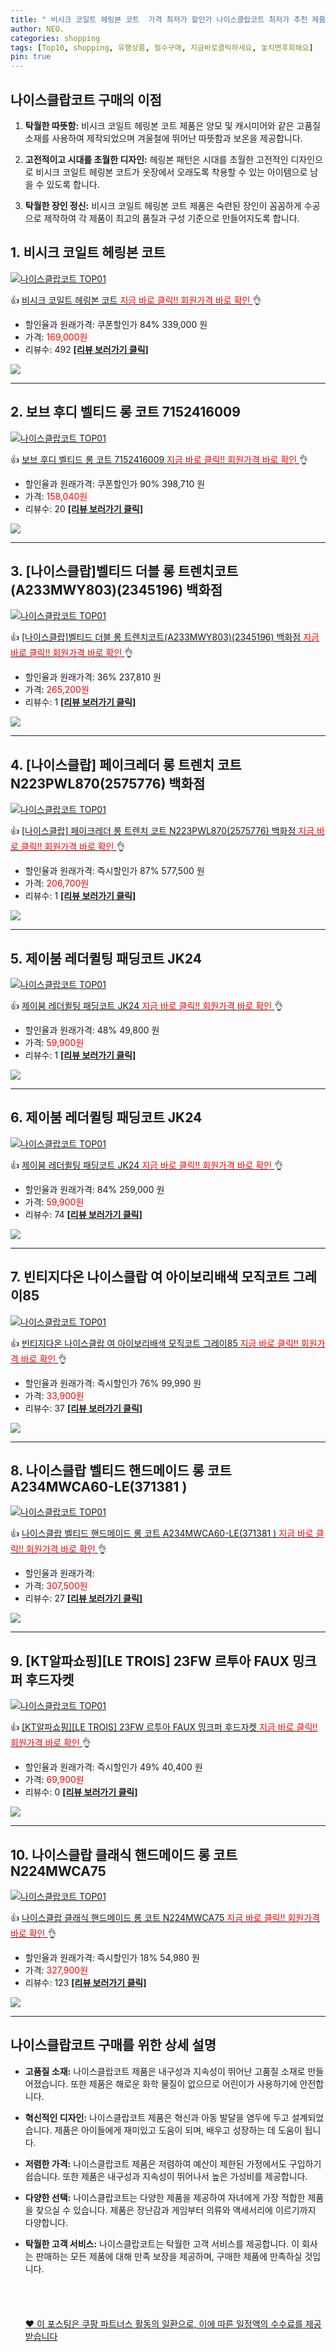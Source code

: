 ```yaml
---
title: " 비시크 코일트 헤링본 코트  가격 최저가 할인가 나이스클랍코트 최저가 추천 제품 비교"
author: NEO.
categories: shopping
tags: [Top10, shopping, 유행상품, 필수구매, 지금바로클릭하세요, 놓치면후회해요]
pin: true
---
```

## 나이스클랍코트 구매의 이점
1. **탁월한 따뜻함:** 비시크 코일트 헤링본 코트 제품은 양모 및 캐시미어와 같은 고품질 소재를 사용하여 제작되었으며 겨울철에 뛰어난 따뜻함과 보온을 제공합니다.

2. **고전적이고 시대를 초월한 디자인:** 헤링본 패턴은 시대를 초월한 고전적인 디자인으로 비시크 코일트 헤링본 코트가 옷장에서 오래도록 착용할 수 있는 아이템으로 남을 수 있도록 합니다.

3. **탁월한 장인 정신:** 비시크 코일트 헤링본 코트 제품은 숙련된 장인이 꼼꼼하게 수공으로 제작하여 각 제품이 최고의 품질과 구성 기준으로 만들어지도록 합니다.

   

## 1.  비시크 코일트 헤링본 코트 

[![나이스클랍코트 TOP01](https://thumbnail8.coupangcdn.com/thumbnails/remote/490x490ex/image/vendor_inventory/05b7/352b1babd060ae5c808dc671de0570a8d15daec18c8d51a4ecac2f858e5d.jpg)](https://link.coupang.com/re/AFFSDP?lptag=AF3617701&subid=GithubCoopas&pageKey=7639150891&traceid=V0-153&itemId=20292759257&vendorItemId=84213762265)


👍 [ 비시크 코일트 헤링본 코트  <font color=red> 지금 바로 클릭!! 회원가격 바로 확인 </font> ](https://link.coupang.com/re/AFFSDP?lptag=AF3617701&subid=GithubCoopas&pageKey=7639150891&traceid=V0-153&itemId=20292759257&vendorItemId=84213762265) 👌 


- 할인율과 원래가격: 쿠폰할인가 84%  339,000   원
- 가격: <span style='color:red'>169,000원</span>
- 리뷰수: 492  [**[리뷰 보러가기 클릭]**](https://link.coupang.com/re/AFFSDP?lptag=AF3617701&subid=GithubCoopas&pageKey=7639150891&traceid=V0-153&itemId=20292759257&vendorItemId=84213762265)

[![](/discount_price.png)](https://link.coupang.com/re/AFFSDP?lptag=AF3617701&subid=GithubCoopas&pageKey=7639150891&traceid=V0-153&itemId=20292759257&vendorItemId=84213762265)

---


   

## 2.  보브 후디 벨티드 롱 코트 7152416009 

[![나이스클랍코트 TOP01](https://thumbnail10.coupangcdn.com/thumbnails/remote/490x490ex/image/retail/images/2022/11/10/16/5/15a8e664-eec5-461a-8082-6ebb7e20a59a.jpg)](https://link.coupang.com/re/AFFSDP?lptag=AF3617701&subid=GithubCoopas&pageKey=6909048333&traceid=V0-153&itemId=16643940404&vendorItemId=83828090688)


👍 [ 보브 후디 벨티드 롱 코트 7152416009  <font color=red> 지금 바로 클릭!! 회원가격 바로 확인 </font> ](https://link.coupang.com/re/AFFSDP?lptag=AF3617701&subid=GithubCoopas&pageKey=6909048333&traceid=V0-153&itemId=16643940404&vendorItemId=83828090688) 👌 


- 할인율과 원래가격: 쿠폰할인가 90%  398,710   원
- 가격: <span style='color:red'>158,040원</span>
- 리뷰수: 20  [**[리뷰 보러가기 클릭]**](https://link.coupang.com/re/AFFSDP?lptag=AF3617701&subid=GithubCoopas&pageKey=6909048333&traceid=V0-153&itemId=16643940404&vendorItemId=83828090688)

[![](/discount_price.png)](https://link.coupang.com/re/AFFSDP?lptag=AF3617701&subid=GithubCoopas&pageKey=6909048333&traceid=V0-153&itemId=16643940404&vendorItemId=83828090688)

---


   

## 3.  [나이스클랍]벨티드 더블 롱 트렌치코트(A233MWY803)(2345196) 백화점 

[![나이스클랍코트 TOP01](https://thumbnail8.coupangcdn.com/thumbnails/remote/490x490ex/image/vendor_inventory/e21c/c020d1e4133300ba01ddc409a068d4bd0be75d220d8f017cacd527a193e2.jpg)](https://link.coupang.com/re/AFFSDP?lptag=AF3617701&subid=GithubCoopas&pageKey=7634101238&traceid=V0-153&itemId=20268221790&vendorItemId=88235564413)


👍 [ [나이스클랍]벨티드 더블 롱 트렌치코트(A233MWY803)(2345196) 백화점  <font color=red> 지금 바로 클릭!! 회원가격 바로 확인 </font> ](https://link.coupang.com/re/AFFSDP?lptag=AF3617701&subid=GithubCoopas&pageKey=7634101238&traceid=V0-153&itemId=20268221790&vendorItemId=88235564413) 👌 


- 할인율과 원래가격: 36%  237,810   원
- 가격: <span style='color:red'>265,200원</span>
- 리뷰수: 1  [**[리뷰 보러가기 클릭]**](https://link.coupang.com/re/AFFSDP?lptag=AF3617701&subid=GithubCoopas&pageKey=7634101238&traceid=V0-153&itemId=20268221790&vendorItemId=88235564413)

[![](/discount_price.png)](https://link.coupang.com/re/AFFSDP?lptag=AF3617701&subid=GithubCoopas&pageKey=7634101238&traceid=V0-153&itemId=20268221790&vendorItemId=88235564413)

---


   

## 4.  [나이스클랍] 페이크레더 롱 트렌치 코트 N223PWL870(2575776) 백화점 

[![나이스클랍코트 TOP01](https://thumbnail6.coupangcdn.com/thumbnails/remote/490x490ex/image/vendor_inventory/fc08/70de32383139358f89f4ec91f1592cce809cc923453d0f8ae550be2c4b5c.jpg)](https://link.coupang.com/re/AFFSDP?lptag=AF3617701&subid=GithubCoopas&pageKey=7517201995&traceid=V0-153&itemId=19709110481&vendorItemId=88491790122)


👍 [ [나이스클랍] 페이크레더 롱 트렌치 코트 N223PWL870(2575776) 백화점  <font color=red> 지금 바로 클릭!! 회원가격 바로 확인 </font> ](https://link.coupang.com/re/AFFSDP?lptag=AF3617701&subid=GithubCoopas&pageKey=7517201995&traceid=V0-153&itemId=19709110481&vendorItemId=88491790122) 👌 


- 할인율과 원래가격: 즉시할인가 87%  577,500   원
- 가격: <span style='color:red'>206,700원</span>
- 리뷰수: 1  [**[리뷰 보러가기 클릭]**](https://link.coupang.com/re/AFFSDP?lptag=AF3617701&subid=GithubCoopas&pageKey=7517201995&traceid=V0-153&itemId=19709110481&vendorItemId=88491790122)

[![](/discount_price.png)](https://link.coupang.com/re/AFFSDP?lptag=AF3617701&subid=GithubCoopas&pageKey=7517201995&traceid=V0-153&itemId=19709110481&vendorItemId=88491790122)

---


   

## 5.  제이붐 레더퀼팅 패딩코트 JK24 

[![나이스클랍코트 TOP01](https://thumbnail8.coupangcdn.com/thumbnails/remote/490x490ex/image/vendor_inventory/6aa2/d57837ad9162b1a734ee957af33d1980d75ab8f3da28715daf40dceb4ac6.jpg)](https://link.coupang.com/re/AFFSDP?lptag=AF3617701&subid=GithubCoopas&pageKey=6921452317&traceid=V0-153&itemId=16716487482&vendorItemId=83898731901)


👍 [ 제이붐 레더퀼팅 패딩코트 JK24  <font color=red> 지금 바로 클릭!! 회원가격 바로 확인 </font> ](https://link.coupang.com/re/AFFSDP?lptag=AF3617701&subid=GithubCoopas&pageKey=6921452317&traceid=V0-153&itemId=16716487482&vendorItemId=83898731901) 👌 


- 할인율과 원래가격: 48%  49,800   원
- 가격: <span style='color:red'>59,900원</span>
- 리뷰수: 1  [**[리뷰 보러가기 클릭]**](https://link.coupang.com/re/AFFSDP?lptag=AF3617701&subid=GithubCoopas&pageKey=6921452317&traceid=V0-153&itemId=16716487482&vendorItemId=83898731901)

[![](/discount_price.png)](https://link.coupang.com/re/AFFSDP?lptag=AF3617701&subid=GithubCoopas&pageKey=6921452317&traceid=V0-153&itemId=16716487482&vendorItemId=83898731901)

---


   

## 6.  제이붐 레더퀼팅 패딩코트 JK24 

[![나이스클랍코트 TOP01](https://thumbnail6.coupangcdn.com/thumbnails/remote/490x490ex/image/vendor_inventory/eb2d/e4379653c1df86042bd92706a318ef9a6018987c3db30227a2a69eea0602.jpg)](https://link.coupang.com/re/AFFSDP?lptag=AF3617701&subid=GithubCoopas&pageKey=6921452317&traceid=V0-153&itemId=16716487479&vendorItemId=83898731858)


👍 [ 제이붐 레더퀼팅 패딩코트 JK24  <font color=red> 지금 바로 클릭!! 회원가격 바로 확인 </font> ](https://link.coupang.com/re/AFFSDP?lptag=AF3617701&subid=GithubCoopas&pageKey=6921452317&traceid=V0-153&itemId=16716487479&vendorItemId=83898731858) 👌 


- 할인율과 원래가격: 84%  259,000   원
- 가격: <span style='color:red'>59,900원</span>
- 리뷰수: 74  [**[리뷰 보러가기 클릭]**](https://link.coupang.com/re/AFFSDP?lptag=AF3617701&subid=GithubCoopas&pageKey=6921452317&traceid=V0-153&itemId=16716487479&vendorItemId=83898731858)

[![](/discount_price.png)](https://link.coupang.com/re/AFFSDP?lptag=AF3617701&subid=GithubCoopas&pageKey=6921452317&traceid=V0-153&itemId=16716487479&vendorItemId=83898731858)

---


   

## 7.  빈티지다온 나이스클랍 여 아이보리배색 모직코트 그레이85 

[![나이스클랍코트 TOP01](https://thumbnail7.coupangcdn.com/thumbnails/remote/490x490ex/image/vendor_inventory/585e/ebf0341116989902474401754ec1b90fab0ff2898a925723d20cbcba4bfa.jpg)](https://link.coupang.com/re/AFFSDP?lptag=AF3617701&subid=GithubCoopas&pageKey=7869486812&traceid=V0-153&itemId=21494424859&vendorItemId=88548424101)


👍 [ 빈티지다온 나이스클랍 여 아이보리배색 모직코트 그레이85  <font color=red> 지금 바로 클릭!! 회원가격 바로 확인 </font> ](https://link.coupang.com/re/AFFSDP?lptag=AF3617701&subid=GithubCoopas&pageKey=7869486812&traceid=V0-153&itemId=21494424859&vendorItemId=88548424101) 👌 


- 할인율과 원래가격: 즉시할인가 76%  99,990   원
- 가격: <span style='color:red'>33,900원</span>
- 리뷰수: 37  [**[리뷰 보러가기 클릭]**](https://link.coupang.com/re/AFFSDP?lptag=AF3617701&subid=GithubCoopas&pageKey=7869486812&traceid=V0-153&itemId=21494424859&vendorItemId=88548424101)

[![](/discount_price.png)](https://link.coupang.com/re/AFFSDP?lptag=AF3617701&subid=GithubCoopas&pageKey=7869486812&traceid=V0-153&itemId=21494424859&vendorItemId=88548424101)

---


   

## 8.  나이스클랍 벨티드 핸드메이드 롱 코트 A234MWCA60-LE(371381 ) 

[![나이스클랍코트 TOP01](https://thumbnail10.coupangcdn.com/thumbnails/remote/490x490ex/image/vendor_inventory/c55e/547330324199c812bd091af45c10800e93ad4357c215e214e41e01f801cc.jpg)](https://link.coupang.com/re/AFFSDP?lptag=AF3617701&subid=GithubCoopas&pageKey=7820487376&traceid=V0-153&itemId=21240260643&vendorItemId=88300961016)


👍 [ 나이스클랍 벨티드 핸드메이드 롱 코트 A234MWCA60-LE(371381 )  <font color=red> 지금 바로 클릭!! 회원가격 바로 확인 </font> ](https://link.coupang.com/re/AFFSDP?lptag=AF3617701&subid=GithubCoopas&pageKey=7820487376&traceid=V0-153&itemId=21240260643&vendorItemId=88300961016) 👌 


- 할인율과 원래가격: 
- 가격: <span style='color:red'>307,500원</span>
- 리뷰수: 27  [**[리뷰 보러가기 클릭]**](https://link.coupang.com/re/AFFSDP?lptag=AF3617701&subid=GithubCoopas&pageKey=7820487376&traceid=V0-153&itemId=21240260643&vendorItemId=88300961016)

[![](/discount_price.png)](https://link.coupang.com/re/AFFSDP?lptag=AF3617701&subid=GithubCoopas&pageKey=7820487376&traceid=V0-153&itemId=21240260643&vendorItemId=88300961016)

---


   

## 9.  [KT알파쇼핑][LE TROIS] 23FW 르투아 FAUX 밍크퍼 후드자켓 

[![나이스클랍코트 TOP01](https://thumbnail8.coupangcdn.com/thumbnails/remote/490x490ex/image/vendor_inventory/bbeb/86e62ff4de26b836c302a21261797f1a28b079cd18d233923ff64cff7b2f.jpg)](https://link.coupang.com/re/AFFSDP?lptag=AF3617701&subid=GithubCoopas&pageKey=7643863855&traceid=V0-153&itemId=20319025498&vendorItemId=87403015829)


👍 [ [KT알파쇼핑][LE TROIS] 23FW 르투아 FAUX 밍크퍼 후드자켓  <font color=red> 지금 바로 클릭!! 회원가격 바로 확인 </font> ](https://link.coupang.com/re/AFFSDP?lptag=AF3617701&subid=GithubCoopas&pageKey=7643863855&traceid=V0-153&itemId=20319025498&vendorItemId=87403015829) 👌 


- 할인율과 원래가격: 즉시할인가 49%  40,400   원
- 가격: <span style='color:red'>69,900원</span>
- 리뷰수: 0  [**[리뷰 보러가기 클릭]**](https://link.coupang.com/re/AFFSDP?lptag=AF3617701&subid=GithubCoopas&pageKey=7643863855&traceid=V0-153&itemId=20319025498&vendorItemId=87403015829)

[![](/discount_price.png)](https://link.coupang.com/re/AFFSDP?lptag=AF3617701&subid=GithubCoopas&pageKey=7643863855&traceid=V0-153&itemId=20319025498&vendorItemId=87403015829)

---


   

## 10.  나이스클랍 클래식 핸드메이드 롱 코트 N224MWCA75 

[![나이스클랍코트 TOP01](https://thumbnail8.coupangcdn.com/thumbnails/remote/490x490ex/image/vendor_inventory/f17a/9a10b3cbc1e1ce79795f1bd0bd13ffad9f77f06957c438d22cd3593ff299.jpg)](https://link.coupang.com/re/AFFSDP?lptag=AF3617701&subid=GithubCoopas&pageKey=7858152330&traceid=V0-153&itemId=21437120905&vendorItemId=88491808975)


👍 [ 나이스클랍 클래식 핸드메이드 롱 코트 N224MWCA75  <font color=red> 지금 바로 클릭!! 회원가격 바로 확인 </font> ](https://link.coupang.com/re/AFFSDP?lptag=AF3617701&subid=GithubCoopas&pageKey=7858152330&traceid=V0-153&itemId=21437120905&vendorItemId=88491808975) 👌 


- 할인율과 원래가격: 즉시할인가 18%  54,980   원
- 가격: <span style='color:red'>327,900원</span>
- 리뷰수: 123  [**[리뷰 보러가기 클릭]**](https://link.coupang.com/re/AFFSDP?lptag=AF3617701&subid=GithubCoopas&pageKey=7858152330&traceid=V0-153&itemId=21437120905&vendorItemId=88491808975)

[![](/discount_price.png)](https://link.coupang.com/re/AFFSDP?lptag=AF3617701&subid=GithubCoopas&pageKey=7858152330&traceid=V0-153&itemId=21437120905&vendorItemId=88491808975)

---
## 나이스클랍코트 구매를 위한 상세 설명
* **고품질 소재:** 나이스클랍코트 제품은 내구성과 지속성이 뛰어난 고품질 소재로 만들어졌습니다. 또한 제품은 해로운 화학 물질이 없으므로 어린이가 사용하기에 안전합니다.


* **혁신적인 디자인:** 나이스클랍코트 제품은 혁신과 아동 발달을 염두에 두고 설계되었습니다. 제품은 아이들에게 재미있고 도움이 되며, 배우고 성장하는 데 도움이 됩니다.


* **저렴한 가격:** 나이스클랍코트 제품은 저렴하여 예산이 제한된 가정에서도 구입하기 쉽습니다. 또한 제품은 내구성과 지속성이 뛰어나서 높은 가성비를 제공합니다.


* **다양한 선택:** 나이스클랍코트는 다양한 제품을 제공하여 자녀에게 가장 적합한 제품을 찾으실 수 있습니다. 제품은 장난감과 게임부터 의류와 액세서리에 이르기까지 다양합니다.


* **탁월한 고객 서비스:** 나이스클랍코트는 탁월한 고객 서비스를 제공합니다. 이 회사는 판매하는 모든 제품에 대해 만족 보장을 제공하며, 구매한 제품에 만족하실 것입니다.<br><br><br><br><br> [ ❤  이 포스팅은 쿠팡 파트너스 활동의 일환으로, 이에 따른 일정액의 수수료를 제공받습니다](https://link.coupang.com/a/bcEFyh)